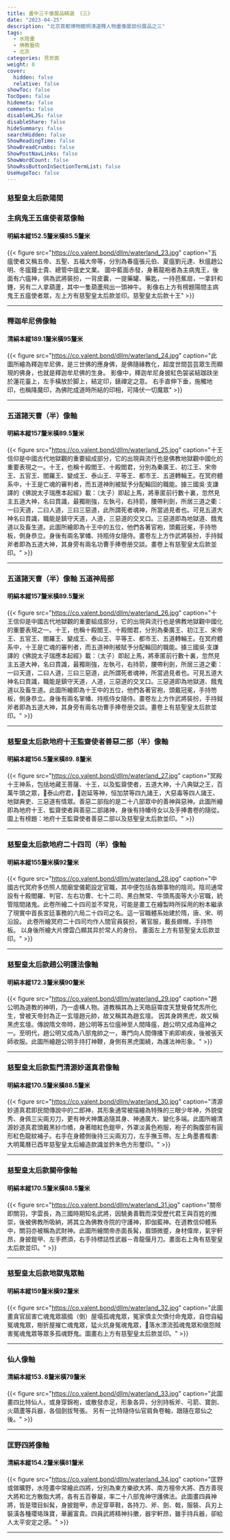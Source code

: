 ```yaml
---
title: 畫中三千像展品精選 《三》
date: "2023-04-25"
description: "北京首都博物館明清道釋人物畫像展部份展品之三"
tags:
  - 水陸畫
  - 佛教藝術
  - 北京
categories: 見世面
weight: 0
cover:
  hidden: false
  relative: false
showToc: false
TocOpen: false
hidemeta: false
comments: false
disableHLJS: false
disableShare: false
hideSummary: false
searchHidden: false
ShowReadingTime: false
ShowBreadCrumbs: false
ShowPostNavLinks: false
ShowWordCount: false
ShowRssButtonInSectionTermList: false
UseHugoToc: false
---
```


### 慈聖皇太后款陽間 
### 主病鬼王五瘟使者眾像軸
#### 明絹本縱152.5釐米橫85.5釐米
{{< figure src="https://co.valent.bond/dllm/waterland_23.jpg" caption="五瘟使者又稱五帝、五聖、五福大帝等，分別為春瘟張元伯、夏瘟劉元達、秋瘟趙公明、冬瘟鐘士貴、總管中瘟史文業。 圖中藍面赤發，身著龍袍者為主病鬼王，後面有六瘟神，俱為武將裝扮，一背皮囊，一提藥罐、藥匙，一持芭蕉扇，一拿釺和錘，另有二人拿葫蘆，其中一隻葫蘆飛出一頭神牛。 影像右上方有榜題陽間主病鬼王五瘟使者眾，左上方有慈聖皇太后款並印。慈聖皇太后款十王" >}}
***
### 釋迦牟尼佛像軸
#### 清絹本縱189.1釐米橫95釐米
{{< figure src="https://co.valent.bond/dllm/waterland_24.jpg" caption="此圖所繪為釋迦牟尼佛，是三世佛的應身佛，是佛隨緣教化，超度世間芸芸眾生而顯現的佛身，也就是釋迦牟尼佛的生身。 影像中，釋迦牟尼身披紅色袈裟結跏趺坐於蓮花臺上，左手橫放於脚上，結定印，錶禪定之意。 右手直伸下垂，施觸地印，也稱降魔印，為佛陀成道時所結的印相，可降伏一切魔眾" >}}
***
### 五道諸天曹（半）像軸
#### 明絹本縱157釐米橫89.5釐米
{{< figure src="https://co.valent.bond/dllm/waterland_25.jpg" caption="十王信仰是中國古代地獄觀的重要組成部分，它的出現與流行也是佛教地獄觀中國化的重要表現之一。十王，也稱十殿閻王、十殿閻君，分別為秦廣王、初江王、宋帝王、五官王、閻羅王、變成王、泰山王、平等王、都市王、五道轉輪王。在冥府體系中，十王是亡魂的審判者，而五道神則被賦予分配輪回的職能。據三國吳·支謙譯的《佛說太子瑞應本起經》載：（太子）即起上馬，將車匿前行數十裏，忽然見主五道大神，名曰賁識，最獨剛強，左執弓，右持箭，腰帶利劍，所居三道之衢：一曰天道，二曰人道，三曰三惡道，此所謂死者魂神，所當過見者也。可見五道大神名曰賁識，職能是鎮守天道，人道，三惡道的交叉口。三惡道即為地獄道、餓鬼道以及畜生道。此圖所繪即為十王中的五位，他們各著官袍，頭戴冠冕，手持笏板，側身恭立。身後有兩名掌幡、持瓶侍女隨侍。畫卷左上方作武將裝扮，手持鉞斧者即為五道大神，其身旁有兩名功曹手捧卷册交談。畫卷上有慈聖皇太后款並印。" >}}
***
### 五道諸天曹（半）像軸 五道神局部
#### 明絹本縱157釐米橫89.5釐米
{{< figure src="https://co.valent.bond/dllm/waterland_26.jpg" caption="十王信仰是中國古代地獄觀的重要組成部分，它的出現與流行也是佛教地獄觀中國化的重要表現之一。十王，也稱十殿閻王、十殿閻君，分別為秦廣王、初江王、宋帝王、五官王、閻羅王、變成王、泰山王、平等王、都市王、五道轉輪王。在冥府體系中，十王是亡魂的審判者，而五道神則被賦予分配輪回的職能。據三國吳·支謙譯的《佛說太子瑞應本起經》載：（太子）即起上馬，將車匿前行數十裏，忽然見主五道大神，名曰賁識，最獨剛強，左執弓，右持箭，腰帶利劍，所居三道之衢：一曰天道，二曰人道，三曰三惡道，此所謂死者魂神，所當過見者也。可見五道大神名曰賁識，職能是鎮守天道，人道，三惡道的交叉口。三惡道即為地獄道、餓鬼道以及畜生道。此圖所繪即為十王中的五位，他們各著官袍，頭戴冠冕，手持笏板，側身恭立。身後有兩名掌幡、持瓶侍女隨侍。畫卷左上方作武將裝扮，手持鉞斧者即為五道大神，其身旁有兩名功曹手捧卷册交談。畫卷上有慈聖皇太后款並印。" >}}
***
### 慈聖皇太后款地府十王監齋使者善惡二部（半）像軸
#### 明絹本縱156.5釐米橫89. 8釐米
{{< figure src="https://co.valent.bond/dllm/waterland_27.jpg" caption="冥殿十王神系，包括地藏王菩薩、十王，以及監齋使者，五道大神，十八典獄之王，百萬牛頭之眾，泰山府君，迦延等神，恒加禁等四九諸王，大惡毒等四人諸王、地獄典吏、三惡道有情眾。善惡二部指的是二十八部眾中的善神與惡神。此圖所繪即為地府十王、監齋使者與善惡二部諸神，身後有持幡侍女以及手捧書卷的隨從。圖上有榜題：地府十王監齋使者善惡二部以及慈聖皇太后款並印。" >}}
***
### 慈聖皇太后款地府二十四司（半）像軸
#### 明絹本縱155釐米橫92釐米
{{< figure src="https://co.valent.bond/dllm/waterland_28.jpg" caption="中國古代冥府多仿照人間廟堂儀範設定官職，其中便包括各類事物的陰司。陰司通常設有十殿閻羅、判官、左右功曹、七十二司、黑白無常、牛頭馬面等大小官職，統管陰間諸鬼。此卷所繪二十四司並不常見，可能是畫工在繪製時所採用的粉本繼承了現實中首長宮廷事務的六局二十四司之名。這一官職體系始建於隋，唐、宋、明沿設。 此卷所繪冥府二十四司均作人間官員裝扮，著官服，戴長翅帽，手持笏板。 以身後所繪大片煙雲凸顯其异於常人的身份。 畫面左上方有慈聖皇太后款並印。" >}}
***
### 慈聖皇太后款趙公明護法像軸
#### 明絹本縱172.3釐米橫90釐米
{{< figure src="https://co.valent.bond/dllm/waterland_29.jpg" caption="趙公明為道教的神明，乃一虛構人物。道教稱其為上天皓庭霄度天慧覺昏梵炁所化生，曾被天帝封為正一玄壇趙元帥，故又稱其為趙玄壇。 因其身跨黑虎，故又稱黑虎玄壇。傳說隋文帝時，趙公明等五位瘟神至人間降瘟，趙公明又成為瘟神之一。至明代，趙公明又成為八部鬼帥之一，專門向人間傳播下痢即痢疾，後被張天師收服。此圖所繪趙公明手持打神鞭，身側有黑虎圍繞，為護法神形象。" >}}
***
### 慈聖皇太后款監門清源妙道真君像軸
#### 明絹本縱170.5釐米橫88.5釐米

{{< figure src="https://co.valent.bond/dllm/waterland_30.jpg" caption="清源妙道真君即民間傳說中的二郎神，其形象通常被描繪為特殊的三眼少年神，外貌俊秀、身佩三尖兩刃刀，更有神犬神鷹追隨其身、神通廣大、變化多端。此圖所繪清源妙道真君頭戴黑紗巾幘，身著暗紅色鎧甲，外罩淡黃色袍服，袍子的胸腹部有圓形紅色龍紋補子。右手在身體側後持三尖兩刃刀，左手撫玉帶。左上角墨書楷書:大明萬曆已酉年慈聖皇太后繪造款識並鈐朱色方形璽印。" >}}
***
### 慈聖皇太后款關帝像軸
#### 明絹本縱170.5釐米橫88.5釐米
{{< figure src="https://co.valent.bond/dllm/waterland_31.jpg" caption="關帝即關羽，字雲長，為三國時期知名武將，因驍勇善戰而深受歷代君王與百姓的推崇，後被佛教所吸納，將其立為佛教寺院的守護神，即伽藍神。在道教信仰體系中，關羽亦被稱為武財神。此圖所繪關帝赤面長髯，眉頭微蹙，身材偉岸，氣宇軒昂，身披鎧甲、左手撚須，右手持標誌性武器－青龍偃月刀。畫面右上角有慈聖皇太后款並印。" >}}
***
### 慈聖皇太后款地獄鬼眾軸
#### 明絹本縱159釐米橫92釐米
{{< figure src="https://co.valent.bond/dllm/waterland_32.jpg" caption="此圖畫貪官屈害亡魂鬼眾牆搗（倒）屋塌孤魂鬼眾，冤家債主欠債付命鬼眾，自惚自縊冤魂鬼眾，樹折屋摧亡魂鬼眾，猛火炕身冤魂鬼眾，落水漂流孤魂鬼眾和傎怨賊害冤魂鬼眾等眾多孤魂野鬼。圖畫右上方有慈聖皇太后款並印。" >}}
***
### 仙人像軸
#### 清絹本縱153. 8釐米橫79釐米
{{< figure src="https://co.valent.bond/dllm/waterland_33.jpg" caption="此圖畫四比特仙人，或身穿錦袍，或散發赤足，形象各异，分別持板斧、弓箭、寶劍、火葫蘆等兵器，各個劍拔弩張。 另有一比特隨侍仙官肩負卷軸，跟隨在眾仙之後。" >}}
***
### 匡野四將像軸
#### 清絹本縱154.2釐米橫81釐米
{{< figure src="https://co.valent.bond/dllm/waterland_34.jpg" caption="匡野或做曠野，水陸畫中常繪此四將，分別為東方樂欲大將、南方檀帝大將、西方善現大將和北方散脂大將，各有五百眷屬，率二十八部鬼神守護佛法。此圖畫四員神將，皆是環目虯髯，身披鎧甲，赤足穿草鞋，各持刀、斧、劍、戟，服裝、兵刃上裝潢各種瓔珞珠寶，華麗富貴。四員武將精神抖擻，器宇軒昂，雖手持兵器，卻給人太平安定之感。" >}}
***
